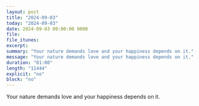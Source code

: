 ```yaml
---
layout: post
title: "2024-09-03"
today: "2024-09-03"
date: 2024-09-03 00:00:00 0000
file:
file_itunes:
excerpt:
summary: "Your nature demands love and your happiness depends on it."
message: "Your nature demands love and your happiness depends on it."
duration: "01:00"
length: "11444"
explicit: "no"
block: "no"
---
```

Your nature demands love and your happiness depends on it.

